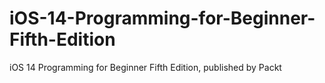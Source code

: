# iOS-14-Programming-for-Beginner-Fifth-Edition
iOS 14 Programming for Beginner Fifth Edition, published by Packt
